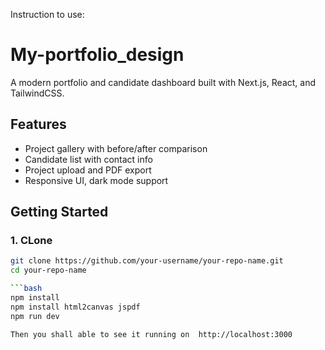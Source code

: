 Instruction to use:
# My-portfolio_design
A modern portfolio and candidate dashboard built with Next.js, React, and TailwindCSS.

## Features

- Project gallery with before/after comparison
- Candidate list with contact info
- Project upload and PDF export
- Responsive UI, dark mode support

## Getting Started

### 1. CLone

```bash
git clone https://github.com/your-username/your-repo-name.git
cd your-repo-name

```bash
npm install
npm install html2canvas jspdf
npm run dev

Then you shall able to see it running on  http://localhost:3000 

